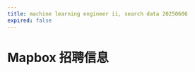 ```yaml
---
title: machine learning engineer ii, search data 20250606
expired: false
---
```


# Mapbox 招聘信息

<JobPostingTable job-posting-json-path="mapbox/data/machine-learning-engineer-20250606.json"/>
